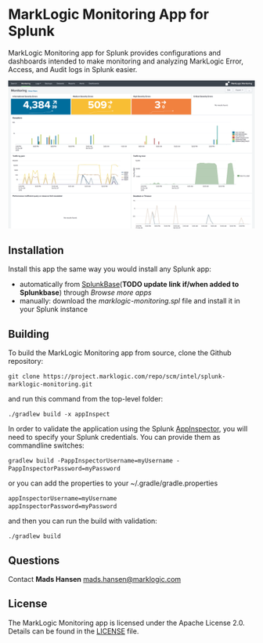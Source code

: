 # MarkLogic Monitoring App for Splunk

MarkLogic Monitoring app for Splunk provides configurations and dashboards intended to make
monitoring and analyzing MarkLogic Error, Access, and Audit logs in Splunk easier.

![Monitoring dashboard](src/main/resources/appserver/static/screenshot.png "Monitoring dashboard")


## Installation

Install this app the same way you would install any Splunk app:
- automatically from [SplunkBase](https://splunkbase.splunk.com/app/TODO)(**TODO update link if/when added to Splunkbase**) 
through *Browse more apps*
- manually: download the *marklogic-monitoring.spl* file and install it in your Splunk instance

## Building

To build the MarkLogic Monitoring app from source, clone the Github repository:
    
    git clone https://project.marklogic.com/repo/scm/intel/splunk-marklogic-monitoring.git

and run this command from the top-level folder:

    ./gradlew build -x appInspect

In order to validate the application using the Splunk [AppInspector](http://dev.splunk.com/view/appinspect/SP-CAAAFAR), you will need to specify your Splunk credentials. You can provide them as commandline switches:

    gradlew build -PappInspectorUsername=myUsername -PappInspectorPassword=myPassword

or you can add the properties to your ~/.gradle/gradle.properties

    appInspectorUsername=myUsername
    appInspectorPassword=myPassword
    
and then you can run the build with validation:

    ./gradlew build    

## Questions
Contact **Mads Hansen** [mads.hansen@marklogic.com](mailto:mads.hansen@marklogic.com)

## License

The MarkLogic Monitoring app is licensed under the Apache License 2.0. Details can be found in the [LICENSE](LICENSE) file.